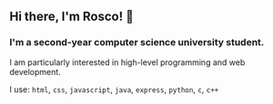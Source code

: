 <!--
**RoscoGooch/RoscoGooch** is a ✨ _special_ ✨ repository because its `README.md` (this file) appears on your GitHub profile.
-->

## Hi there, I'm Rosco! 👋
### I'm a second-year computer science university student.

I am particularly interested in high-level programming and web development.

I use:
``html``, ``css``, ``javascript``, ``java``, ``express``, ``python``, ``c``, ``c++``
